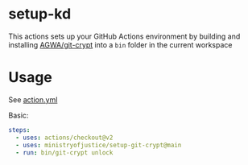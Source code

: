 # setup-kd

This actions sets up your GitHub Actions environment by building and installing [AGWA/git-crypt](https://github.com/AGWA/git-crypt) into a `bin` folder in the current workspace

# Usage

See [action.yml](action.yml)

Basic:
```yaml
steps:
  - uses: actions/checkout@v2
  - uses: ministryofjustice/setup-git-crypt@main
  - run: bin/git-crypt unlock
```